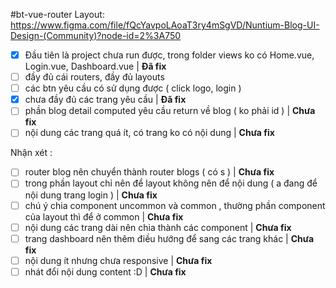 #bt-vue-router
Layout: https://www.figma.com/file/fQcYavpoLAoaT3ry4mSgVD/Nuntium-Blog-UI-Design-(Community)?node-id=2%3A750

- [x] Đầu tiên là project chưa run được, trong folder views ko có Home.vue, Login.vue, Dashboard.vue | **Đã fix**
- [ ] đầy đủ cái routers, đầy đủ layouts
- [ ] các btn yêu cầu có sử dụng được ( click logo, login )
- [x] chưa đầy đủ các trang yêu cầu | **Đã fix**
- [ ] phần blog detail computed yêu cầu return về blog ( ko phải id ) | **Chưa fix**
- [ ] nội dung các trang quá ít, có trang ko có nội dung | **Chưa fix**

Nhận xét :

- [ ] router blog nên chuyển thành router blogs ( có s ) | **Chưa fix**
- [ ] trong phần layout chỉ nên để layout không nên để nội dung ( a đang để nội dung trang login ) | **Chưa fix**
- [ ] chú ý chia component uncommon và common , thường phần component của layout thì để ở common | **Chưa fix**
- [ ] nội dung các trang dài nên chia thành các component | **Chưa fix**
- [ ] trang dashboard nên thêm điều hướng để sang các trang khác | **Chưa fix**
- [ ] nội dung ít nhưng chưa responsive | **Chưa fix**
- [ ] nhát đổi nội dung content :D | **Chưa fix**
